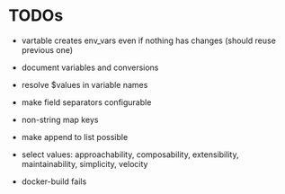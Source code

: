 
# TODOs

- vartable creates env_vars even if nothing has changes (should reuse previous one)
- document variables and conversions
- resolve $values in variable names
- make field separators configurable
- non-string map keys
- make append to list possible

- select values: approachability, composability, extensibility, maintainability, simplicity, velocity

- docker-build fails
